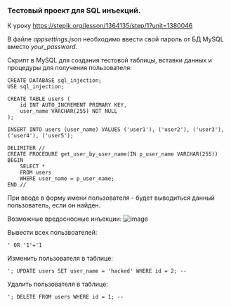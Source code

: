 ### Тестовый проект для SQL инъекций.
К уроку https://stepik.org/lesson/1364135/step/1?unit=1380046  

В файле *appsettings.json* необходимо ввести свой пароль от БД MySQL вместо *your_password*.
  
Скрипт в MySQL для создания тестовой таблицы, вставки данных и процедуры для получения пользователя:
```
CREATE DATABASE sql_injection;
USE sql_injection;

CREATE TABLE users (
    id INT AUTO_INCREMENT PRIMARY KEY,
    user_name VARCHAR(255) NOT NULL
);

INSERT INTO users (user_name) VALUES ('user1'), ('user2'), ('user3'), ('user4'), ('user5');

DELIMITER //
CREATE PROCEDURE get_user_by_user_name(IN p_user_name VARCHAR(255))
BEGIN
    SELECT * 
    FROM users 
    WHERE user_name = p_user_name;
END //
```
При вводе в форму имени пользователя - будет выводиться данный пользователь, если он найден.
  
Возможные вредосносные инъекции:
![image](https://github.com/user-attachments/assets/dc175676-c9cc-44de-b5c5-d3f7c87c6c7f)
  
Вывести всех пользвоателей:
```
' OR '1'='1
```
  
Изменить пользователя в таблице:
```
'; UPDATE users SET user_name = 'hacked' WHERE id = 2; --
```
  
Удалить пользователя в таблице:
```
'; DELETE FROM users WHERE id = 1; --
```
  

